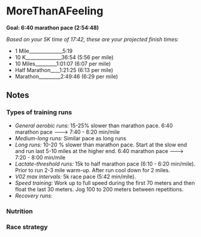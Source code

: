 # MoreThanAFeeling

__Goal:    6:40 marathon pace (2:54:48)__

_Based on your 5K time of 17:42, these are your projected finish times:_

* 1 Mile______________5:19 
* 10 K_______________36:54 (5:56 per mile)
* 10 Miles_________1:01:07 (6:07 per mile)
* Half Marathon____1:21:25 (6:13 per mile)
* Marathon_________2:49:46 (6:29 per mile)


## Notes

### Types of training runs

* _General aerobic runs:_ 15-25% slower than marathon pace.  6:40 marathon pace ---> 7:40 - 8:20 min/mile
* _Medium-long runs:_ Similar pace as long runs
* _Long runs:_ 10-20 % slower than marathon pace.  Start at the slow end and run last 5-10 miles at the higher end.  6:40 marathon pace ---> 7:20 - 8:00 min/mile
* _Lactate-threshold runs:_ 15k to half marathon pace (6:10 - 6:20 min/mile).  Prior to run 2-3 mile warm-up.  After run cool down for 2 miles.
* _V02 max intervals:_ 5k race pace (5:42 min/mile).  
* _Speed training:_ Work up to full speed during the first 70 meters and then float the last 30 meters.  Jog 100 to 200 meters between repetitions.
* _Recovery runs:_


### Nutrition

### Race strategy 
